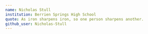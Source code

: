 ```yaml
---
name: Nicholas Stull
institution: Berrien Springs High School 
quote: As iron sharpens iron, so one person sharpens another.
github_user: Nicholas-Stull
---
```

